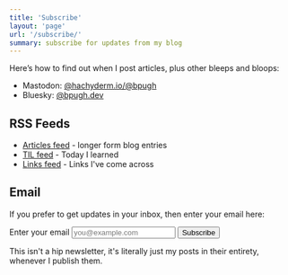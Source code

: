 ```yaml
---
title: 'Subscribe'
layout: 'page'
url: '/subscribe/'
summary: subscribe for updates from my blog
---
```


Here’s how to find out when I post articles, plus other bleeps and bloops:

- Mastodon: [@hachyderm.io/@bpugh](https://hachyderm.io/@bpugh)
- Bluesky: [@bpugh.dev](https://bsky.app/profile/bpugh.dev)

## RSS Feeds

- [Articles feed](https://www.brandonpugh.com/index.xml) - longer form blog entries
- [TIL feed](https://www.brandonpugh.com/til/index.xml) - Today I learned
- [Links feed](https://www.brandonpugh.com/links/index.xml) - Links I've come across

## Email

If you prefer to get updates in your inbox, then enter your email here:

<form
  action="
          https://buttondown.com/api/emails/embed-subscribe/bpugh
         "
  method="post"
>
  <label class="visuallyhidden" for="bd-email">Enter your email</label>
  <input type="email" autocomplete="email" name="email" placeholder="you@example.com" id="bd-email" />
  <input type="hidden" value="1" name="embed" />
  <input type="submit" value="Subscribe" />
</form>

This isn't a hip newsletter, it's literally just my posts in their entirety, whenever I publish them.
